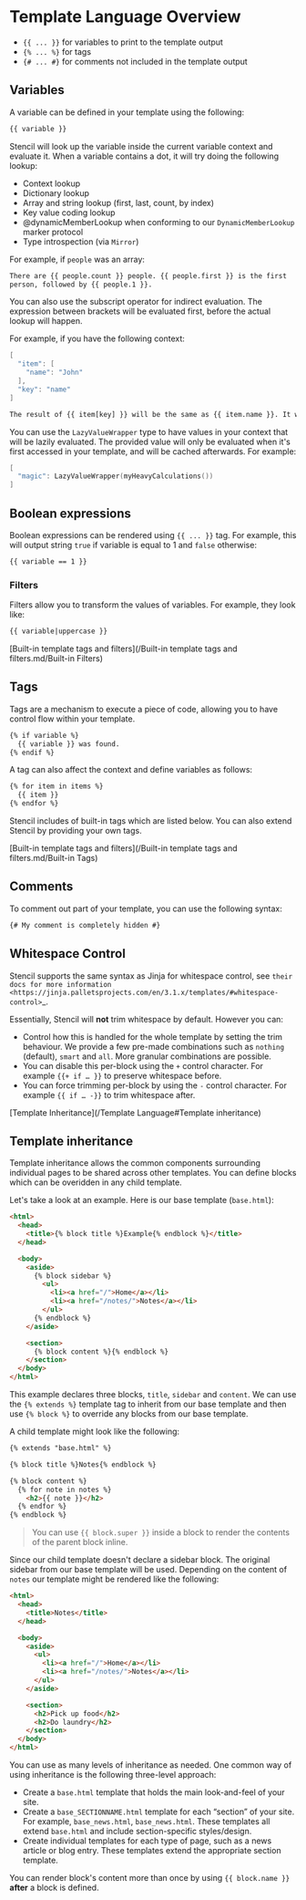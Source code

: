 # Template Language Overview

- `{{ ... }}` for variables to print to the template output
- `{% ... %}` for tags
- `{# ... #}` for comments not included in the template output

## Variables

A variable can be defined in your template using the following:

```html
{{ variable }}
```

Stencil will look up the variable inside the current variable context and
evaluate it. When a variable contains a dot, it will try doing the
following lookup:

- Context lookup
- Dictionary lookup
- Array and string lookup (first, last, count, by index)
- Key value coding lookup
- @dynamicMemberLookup when conforming to our `DynamicMemberLookup` marker protocol
- Type introspection (via `Mirror`)

For example, if `people` was an array:

```html
There are {{ people.count }} people. {{ people.first }} is the first
person, followed by {{ people.1 }}.
```

You can also use the subscript operator for indirect evaluation. The expression
between brackets will be evaluated first, before the actual lookup will happen.

For example, if you have the following context:

```swift
[
  "item": [
    "name": "John"
  ],
  "key": "name"
]
```

```html
The result of {{ item[key] }} will be the same as {{ item.name }}. It will first evaluate the result of {{ key }}, and only then evaluate the lookup expression.
```

You can use the `LazyValueWrapper` type to have values in your context that will be lazily evaluated. The provided value will only be evaluated when it's first accessed in your template, and will be cached afterwards. For example:

```swift
[
  "magic": LazyValueWrapper(myHeavyCalculations())
]
```

## Boolean expressions

Boolean expressions can be rendered using `{{ ... }}` tag.
For example, this will output string `true` if variable is equal to 1 and `false` otherwise:

```html
{{ variable == 1 }}
```

### Filters

Filters allow you to transform the values of variables. For example, they look like:

```html
{{ variable|uppercase }}
```

[Built-in template tags and filters](/Built-in template tags and filters.md/Built-in Filters)

## Tags

Tags are a mechanism to execute a piece of code, allowing you to have
control flow within your template.

```html
{% if variable %}
  {{ variable }} was found.
{% endif %}
```

A tag can also affect the context and define variables as follows:

```html
{% for item in items %}
  {{ item }}
{% endfor %}
```

Stencil includes of built-in tags which are listed below. You can also
extend Stencil by providing your own tags.

 [Built-in template tags and filters](/Built-in template tags and filters.md/Built-in Tags)

Comments
--------

To comment out part of your template, you can use the following syntax:

```html
{# My comment is completely hidden #}
```

Whitespace Control
------------------

Stencil supports the same syntax as Jinja for whitespace control, see `their docs for more information <https://jinja.palletsprojects.com/en/3.1.x/templates/#whitespace-control>`_.

Essentially, Stencil will **not** trim whitespace by default. However you can:

- Control how this is handled for the whole template by setting the trim behaviour. We provide a few pre-made combinations such as `nothing` (default), `smart` and `all`. More granular combinations are possible.
- You can disable this per-block using the `+` control character. For example `{{+ if … }}` to preserve whitespace before.
- You can force trimming per-block by using the `-` control character. For example `{{ if … -}}` to trim whitespace after.


 [Template Inheritance](/Template Language#Template inheritance)

## Template inheritance

Template inheritance allows the common components surrounding individual pages
to be shared across other templates. You can define blocks which can be
overidden in any child template.

Let's take a look at an example. Here is our base template (`base.html`):

```html
<html>
  <head>
    <title>{% block title %}Example{% endblock %}</title>
  </head>

  <body>
    <aside>
      {% block sidebar %}
        <ul>
          <li><a href="/">Home</a></li>
          <li><a href="/notes/">Notes</a></li>
        </ul>
      {% endblock %}
    </aside>

    <section>
      {% block content %}{% endblock %}
    </section>
  </body>
</html>
```

This example declares three blocks, `title`, `sidebar` and `content`. We
can use the `{% extends %}` template tag to inherit from our base template
and then use `{% block %}` to override any blocks from our base template.

A child template might look like the following:

```html
{% extends "base.html" %}

{% block title %}Notes{% endblock %}

{% block content %}
  {% for note in notes %}
    <h2>{{ note }}</h2>
  {% endfor %}
{% endblock %}
```

> You can use `{{ block.super }}` inside a block to render the contents of the parent block inline.

Since our child template doesn't declare a sidebar block. The original sidebar
from our base template will be used. Depending on the content of `notes` our
template might be rendered like the following:

```html
<html>
  <head>
    <title>Notes</title>
  </head>

  <body>
    <aside>
      <ul>
        <li><a href="/">Home</a></li>
        <li><a href="/notes/">Notes</a></li>
      </ul>
    </aside>

    <section>
      <h2>Pick up food</h2>
      <h2>Do laundry</h2>
    </section>
  </body>
</html>
```

You can use as many levels of inheritance as needed. One common way of using
inheritance is the following three-level approach:

- Create a `base.html` template that holds the main look-and-feel of your site.
- Create a `base_SECTIONNAME.html` template for each “section” of your site.
  For example, `base_news.html`, `base_news.html`. These templates all
  extend `base.html` and include section-specific styles/design.
- Create individual templates for each type of page, such as a news article or
  blog entry. These templates extend the appropriate section template.

You can render block's content more than once by using `{{ block.name }}` **after** a block is defined.

<!-- Copyright (c) 2022, Kyle Fuller
All rights reserved.

Copyright 2024 MFB Technologies, Inc.

This source code is licensed under the BSD-2-Clause License found in the
LICENSE file in the root directory of this source tree. -->
